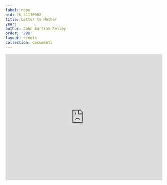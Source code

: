 ```yaml
---
label: nope
pid: fk_31110082
title: Letter to Mother
year:
author: John Bartram Kelley
order: '288'
layout: single
collection: documents
---
```

<iframe src="https://northwestern.app.box.com/embed/s/6rsjyr2yz0kcbw24zwpjmyekrvugua3q?sortColumn=date&view=list" width="500" height="400" frameborder="0" allowfullscreen webkitallowfullscreen msallowfullscreen></iframe>
